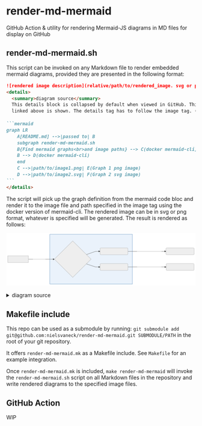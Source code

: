 # render-md-mermaid

GitHub Action & utility for rendering Mermaid-JS diagrams in MD files for display on GitHub

## render-md-mermaid.sh

This script can be invoked on any Markdown file to render embedded mermaid diagrams, provided they are presented in the following format:

~~~markdown
![rendered image description](relative/path/to/rendered_image. svg or png )
<details>
  <summary>diagram source</summary>
  This details block is collapsed by default when viewed in GitHub. This hides the mermaid graph definition, while the rendered image
  linked above is shown. The details tag has to follow the image tag. (newlines allowed)

```mermaid
graph LR
    A[README.md] -->|passed to| B
    subgraph render-md-mermaid.sh
    B{Find mermaid graphs<br>and image paths} --> C(docker mermaid-cli)
    B --> D(docker mermaid-cli)
    end
    C -->|path/to/image1.png| E(Graph 1 png image)
    D -->|path/to/image2.svg| F(Graph 2 svg image)
```
</details>
~~~

The script will pick up the graph definition from the mermaid code bloc and render it to the image file and path specified in the
image tag using the docker version of mermaid-cli. The rendered image can be in svg or png format, whatever is specified will be generated. The result is rendered as follows:

![rendered image description](relative/path/to/rendered_image.svg)
<details>
  <summary>diagram source</summary>
  This details block is collapsed by default when viewed in GitHub. This hides the mermaid graph definition, while the rendered image
  linked above is shown. The details tag has to follow the image tag. (newlines allowed)

```mermaid
graph LR
    A[README.md] -->|passed to| B
    subgraph render-md-mermaid.sh
    B{Find mermaid graphs<br>and image paths} --> C(docker mermaid-cli)
    B --> D(docker mermaid-cli)
    end
    C -->|path/to/image1.png| E(Graph 1 png image)
    D -->|path/to/image2.svg| F(Graph 2 svg image)
```

</details>

## Makefile include

This repo can be used as a submodule by running: `git submodule add git@github.com:nielsvaneck/render-md-mermaid.git SUBMODULE/PATH` in the root of your git repository.

It offers `render-md-mermaid.mk` as a Makefile include. See `Makefile` for an example integration.

Once `render-md-mermaid.mk` is included, `make render-md-mermaid` will invoke the `render-md-mermaid.sh` script on all Markdown files in the repository and write rendered diagrams to the specified image files.

## GitHub Action

WIP
